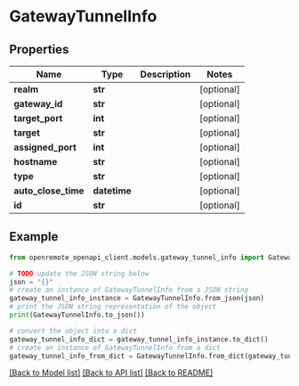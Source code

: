 # GatewayTunnelInfo


## Properties

Name | Type | Description | Notes
------------ | ------------- | ------------- | -------------
**realm** | **str** |  | [optional] 
**gateway_id** | **str** |  | [optional] 
**target_port** | **int** |  | [optional] 
**target** | **str** |  | [optional] 
**assigned_port** | **int** |  | [optional] 
**hostname** | **str** |  | [optional] 
**type** | **str** |  | [optional] 
**auto_close_time** | **datetime** |  | [optional] 
**id** | **str** |  | [optional] 

## Example

```python
from openremote_openapi_client.models.gateway_tunnel_info import GatewayTunnelInfo

# TODO update the JSON string below
json = "{}"
# create an instance of GatewayTunnelInfo from a JSON string
gateway_tunnel_info_instance = GatewayTunnelInfo.from_json(json)
# print the JSON string representation of the object
print(GatewayTunnelInfo.to_json())

# convert the object into a dict
gateway_tunnel_info_dict = gateway_tunnel_info_instance.to_dict()
# create an instance of GatewayTunnelInfo from a dict
gateway_tunnel_info_from_dict = GatewayTunnelInfo.from_dict(gateway_tunnel_info_dict)
```
[[Back to Model list]](../README.md#documentation-for-models) [[Back to API list]](../README.md#documentation-for-api-endpoints) [[Back to README]](../README.md)


